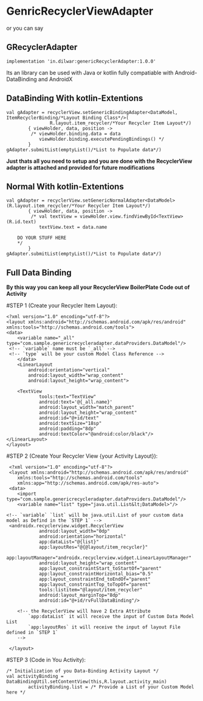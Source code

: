 # GenricRecyclerViewAdapter
or you can say
## GRecyclerAdapter
  

    implementation 'in.dilwar:genericRecyclerAdapter:1.0.0'
    

Its an library can be used with Java or kotlin
fully compatiable with Android-DataBinding and AndroidX 


## DataBinding With kotlin-Extentions
 
    val gAdapter = recyclerView.setGenericBindingAdapter<DataModel, ItemRecyclerBinding/*Layout Binding Class*/>(
    				R.layout.item_recycler/*Your Recycler Item Layout*/)
            { viewHolder, data, position ->
             /* viewHolder.binding.data = data
                viewHolder.binding.executePendingBindings() */
            } 
    gAdapter.submitList(emptyList()/*List to Populate data*/)

**Just thats all you need to setup and you are done with the RecyclerView adapter is attached and provided for future modifications**

## Normal With kotlin-Extentions
 
    val gAdapter = recyclerView.setGenericNormalAdapter<DataModel>(R.layout.item_recycler/*Your Recycler Item Layout*/)
            { viewHolder, data, position ->
             /* val textView = viewHolder.view.findViewById<TextView>(R.id.text)
                textView.text = data.name
		
		DO YOUR STUFF HERE
		*/
            } 
    gAdapter.submitList(emptyList()/*List to Populate data*/)


## Full Data Binding
**By this way you can keep all your RecyclerView BoilerPlate Code out of Activity**

#STEP 1 (Create your Recycler Item Layout):
          
    <?xml version="1.0" encoding="utf-8"?>
    <layout xmlns:android="http://schemas.android.com/apk/res/android" xmlns:tools="http://schemas.android.com/tools">
 	<data>
        <variable name="_all" type="com.sample.genericrecycleradapter.dataProviders.DataModel"/>
	 <!-- `variable` name must be `_all` -->
	 <!-- `type` will be your custom Model Class Reference -->
    	</data>
    	<LinearLayout
            android:orientation="vertical"
            android:layout_width="wrap_content"
            android:layout_height="wrap_content">

        <TextView
                tools:text="TextView"
                android:text='@{_all.name}'
                android:layout_width="match_parent"
                android:layout_height="wrap_content"
                android:id="@+id/text"
                android:textSize="18sp"
                android:padding="8dp"
                android:textColor="@android:color/black"/>
    </LinearLayout>
    </layout>
    
#STEP 2 (Create Your Recycler View {your Activity Layout}):
          
     <?xml version="1.0" encoding="utf-8"?>
     <layout xmlns:android="http://schemas.android.com/apk/res/android"
        xmlns:tools="http://schemas.android.com/tools"
        xmlns:app="http://schemas.android.com/apk/res-auto">
     <data>
        <import type="com.sample.genericrecycleradapter.dataProviders.DataModel"/>
        <variable name="list" type="java.util.List&lt;DataModel>"/>

	<!-- `variable` `list` will be java.util.List of your custom data model as Defind in the `STEP 1` -->
     <androidx.recyclerview.widget.RecyclerView
                android:layout_width="0dp"
                android:orientation="horizontal"
                app:dataList="@{list}"
                app:layoutRes="@{@layout/item_recycler}"
                app:layoutManager="androidx.recyclerview.widget.LinearLayoutManager"
                android:layout_height="wrap_content"
                app:layout_constraintStart_toStartOf="parent"
                app:layout_constraintHorizontal_bias="0.5"
                app:layout_constraintEnd_toEndOf="parent"
                app:layout_constraintTop_toTopOf="parent"
                tools:listitem="@layout/item_recycler"
                android:layout_marginTop="8dp"
                android:id="@+id/rvFullDataBinding"/>
		
		<!-- the RecyclerView will have 2 Extra Attribute
			`app:dataList` it will receive the input of Custom Data Model List
			`app:layoutRes` it will receive the input of layout File defined in `STEP 1`
		-->
		
     </layout>
		
#STEP 3 (Code in You Activity):
        
	/* Initialization of you Data-Binding Activity Layout */
	val activityBinding = DataBindingUtil.setContentView(this,R.layout.activity_main) 
            activityBinding.list = /* Provide a List of your Custom Model here */
